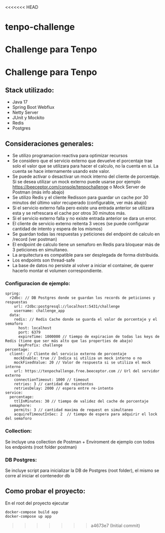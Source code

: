 <<<<<<< HEAD
# tenpo-challenge
Challenge para Tenpo
=======
# Challenge para Tenpo

## Stack utilizado:

- Java 17
- Spring Boot Webflux
- Netty Server
- JUnit y Mockito
- Redis
- Postgres

## Consideraciones generales:

- Se utilizo programacion reactiva para optimizar recursos
- Se considero que el servicio externo que devuelve el porcentaje trae solo el valor que se utilizara para hacer el calculo, no la cuenta en si. La cuenta se hace internamente usando este valor. 
- Se puede activar o desactivar un mock interno del cliente de porcentaje. Si se desea utilizar un mock externo puede usarse por ejemplo https://beeceptor.com/console/tenpochallenge o Mock Server de Postman (más info abajo)
- Se utilizo Redis y el cliente Redisson para guardar un cache por 30 minutos del último valor recuperado (configurable, ver más abajo)
- Si el servicio externo falla pero existe una entrada anterior se utilizara esta y se refrescara el cache por otros 30 minutos más. 
- Si el servicio externo falla y no existe entrada anterior se dara un error.
- El cliente de servicio externo reitenta 3 veces (se puede configurar cantidad de intento y espera de los mismos)
- Se guardan todas las respuestas y peticiones del endpoint de calculo en /record (ver postman)
- El endpoint de calculo tiene un semaforo en Redis para bloquear más de 3 peticiones en simultaneo. 
- La arquitectura es compatible para ser desplegada de forma distribuida.
- Los endpoints son thread-safe
- La base de datos no persiste al volver a iniciar el container, de querer hacerlo montar el volumen correspondiente.

### Configuracion de ejemplo:

```
spring:
  r2dbc: // DB Postgres donde se guardan los records de peticiones y respuestas
    url: r2dbc:postgresql://localhost:5431/challenge 
    username: challenge_app
  data:
    redis: // Redis Cache donde se guarda el valor de porcentaje y el semaforo
      host: localhost
      port: 6379
      expireTime: 1000000 // tiempo de expiracion de todas las keys de Redis (tiene que ser más alto que las properties de abajo)
      keyPrefix: challenge
percentage:
  client: // Cliente del servicio externo de porcentaje
    mockEnable: true // Indica si utiliza un mock interno o no
    mockFixedValue: 20 // Valor de respuesta si se utiliza el mock interno
    url: https://tenpochallenge.free.beeceptor.com // Url del servidor externo
    connectionTimeout: 1000 // timeout
    retries: 3 // cantidad de reintentos
    retriesDelay: 2000 // espera entre re-intento
service:
  percentage:
    ttlInMinutes: 30 // tiempo de validez del cache de porcentaje
  semaphore:
    permits: 3 // cantidad maxima de request en simultaneo
    acquireTimeoutInSec: 2  // tiempo de espera para adquirir el lock del semaforo
```
### Collection:

Se incluye una collection de Postman + Enviroment de ejemplo con todos los endpoints (root folder postman)

### DB Postgres:

Se incluye script para inicializar la DB de Postgres (root folder), el mismo se corre al iniciar el contenedor db

## Como probar el proyecto:

En el root del proyecto ejecutar
```
docker-compose build app
docker-compose up app
```
>>>>>>> a4673e7 (Initial commit)
